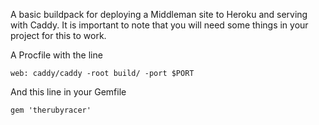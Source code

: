 A basic buildpack for deploying a Middleman site to Heroku and serving with Caddy. It is important to note that you will need some things in your project for this to work.

A Procfile with the line

    web: caddy/caddy -root build/ -port $PORT

And this line in your Gemfile

    gem 'therubyracer'
